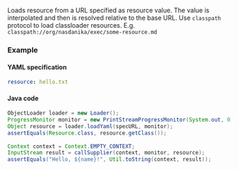 Loads resource from a URL specified as resource value. The value is interpolated and then is resolved relative to the base URL.
Use ``classpath`` protocol to load classloader resources. E.g. ``classpath://org/nasdanika/exec/some-resource.md``

### Example

#### YAML specification

```yaml
resource: hello.txt
```

#### Java code

```java
ObjectLoader loader = new Loader();
ProgressMonitor monitor = new PrintStreamProgressMonitor(System.out, 0, 4, false);
Object resource = loader.loadYaml(specURL, monitor);
assertEquals(Resource.class, resource.getClass());
		
Context context = Context.EMPTY_CONTEXT;		
InputStream result = callSupplier(context, monitor, resource);
assertEquals("Hello, ${name}!", Util.toString(context, result));
``` 